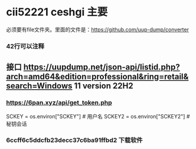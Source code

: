 # cii52221  ceshgi  主要
必须要有file文件夹。里面的文件是：https://github.com/uup-dump/converter
### 42行可以注释
 ##  接口 https://uupdump.net/json-api/listid.php?arch=amd64&edition=professional&ring=retail&search=Windows 11 version 22H2
### https://6pan.xyz/api/get_token.php
SCKEY = os.environ["SCKEY"]  # 用户名
SCKEY2 = os.environ["SCKEY2"] # 秘钥会话

### 6ccff6c5ddcfb23decc37c6ba91ffbd2  下载软件
